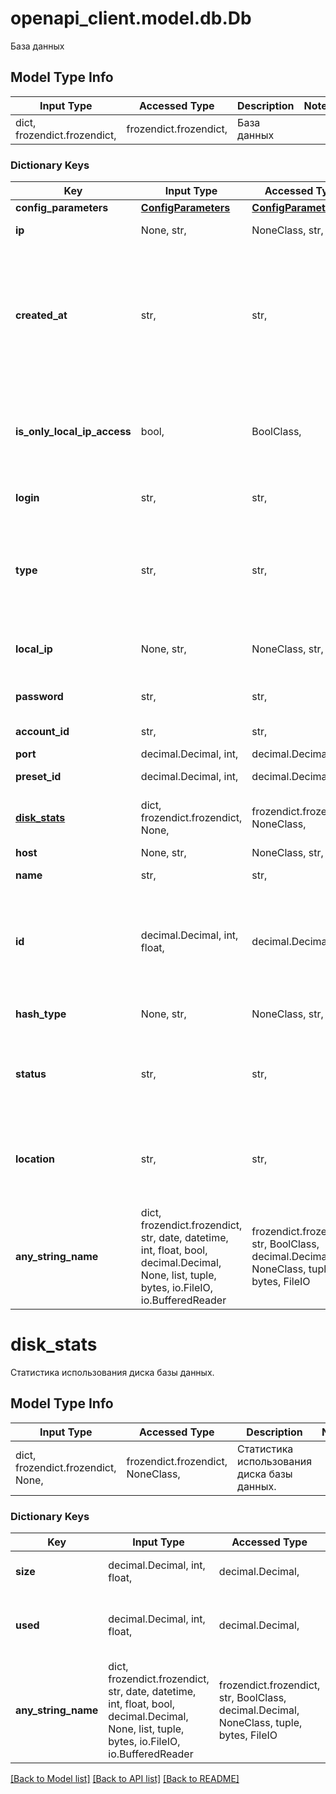 # openapi_client.model.db.Db

База данных

## Model Type Info
Input Type | Accessed Type | Description | Notes
------------ | ------------- | ------------- | -------------
dict, frozendict.frozendict,  | frozendict.frozendict,  | База данных | 

### Dictionary Keys
Key | Input Type | Accessed Type | Description | Notes
------------ | ------------- | ------------- | ------------- | -------------
**config_parameters** | [**ConfigParameters**](ConfigParameters.md) | [**ConfigParameters**](ConfigParameters.md) |  | 
**ip** | None, str,  | NoneClass, str,  | IP-адрес сетевого интерфейса IPv4. | 
**created_at** | str,  | str,  | Значение времени, указанное в комбинированном формате даты и времени ISO8601, которое представляет, когда была создана база данных. | 
**is_only_local_ip_access** | bool,  | BoolClass,  | Это логическое значение, которое показывает, доступна ли база данных только по локальному IP адресу. | 
**login** | str,  | str,  | Логин для подключения к базе данных. | 
**type** | str,  | str,  | Тип базы данных. | must be one of ["mysql", "mysql5", "postgres", "redis", "mongodb", ] 
**local_ip** | None, str,  | NoneClass, str,  | IP-адрес локального сетевого интерфейса IPv4. | 
**password** | str,  | str,  | Пароль для подключения к базе данных. | 
**account_id** | str,  | str,  | Идентификатор пользователя. | 
**port** | decimal.Decimal, int,  | decimal.Decimal,  | Порт | 
**preset_id** | decimal.Decimal, int,  | decimal.Decimal,  | Идентификатор тарифа. | 
**[disk_stats](#disk_stats)** | dict, frozendict.frozendict, None,  | frozendict.frozendict, NoneClass,  | Статистика использования диска базы данных. | 
**host** | None, str,  | NoneClass, str,  | Хост. | 
**name** | str,  | str,  | Название базы данных. | 
**id** | decimal.Decimal, int, float,  | decimal.Decimal,  | Уникальный идентификатор для каждого экземпляра базы данных. Автоматически генерируется при создании. | 
**hash_type** | None, str,  | NoneClass, str,  | Тип хеширования базы данных (mysql5 | mysql | postgres). | must be one of ["caching_sha2", "mysql_native", None, ] 
**status** | str,  | str,  | Текущий статус базы данных. | must be one of ["started", "starting", "stoped", "no_paid", ] 
**location** | str,  | str,  | Локация сервера. | [optional] must be one of ["ru-1", "ru-2", "pl-1", "kz-1", ] 
**any_string_name** | dict, frozendict.frozendict, str, date, datetime, int, float, bool, decimal.Decimal, None, list, tuple, bytes, io.FileIO, io.BufferedReader | frozendict.frozendict, str, BoolClass, decimal.Decimal, NoneClass, tuple, bytes, FileIO | any string name can be used but the value must be the correct type | [optional]

# disk_stats

Статистика использования диска базы данных.

## Model Type Info
Input Type | Accessed Type | Description | Notes
------------ | ------------- | ------------- | -------------
dict, frozendict.frozendict, None,  | frozendict.frozendict, NoneClass,  | Статистика использования диска базы данных. | 

### Dictionary Keys
Key | Input Type | Accessed Type | Description | Notes
------------ | ------------- | ------------- | ------------- | -------------
**size** | decimal.Decimal, int, float,  | decimal.Decimal,  | Размер (в Кб) диска базы данных. | 
**used** | decimal.Decimal, int, float,  | decimal.Decimal,  | Размер (в Кб) использованного пространства диска базы данных. | 
**any_string_name** | dict, frozendict.frozendict, str, date, datetime, int, float, bool, decimal.Decimal, None, list, tuple, bytes, io.FileIO, io.BufferedReader | frozendict.frozendict, str, BoolClass, decimal.Decimal, NoneClass, tuple, bytes, FileIO | any string name can be used but the value must be the correct type | [optional]

[[Back to Model list]](../../README.md#documentation-for-models) [[Back to API list]](../../README.md#documentation-for-api-endpoints) [[Back to README]](../../README.md)

